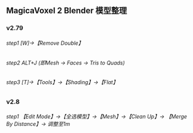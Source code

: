 ## MagicaVoxel 2 Blender 模型整理
### v2.79
###### step1 [W]->【Remove Double】
###### step2 ALT+J (即Mesh -> Faces -> Tris to Quads)
###### step3 [T]->【Tools】->【Shading】->【Flat】


### v2.8
###### step1 【Edit Mode】->【全选模型】->【Mesh】->【Clean Up】-> 【Merge By Distance】-> 调整至1m

